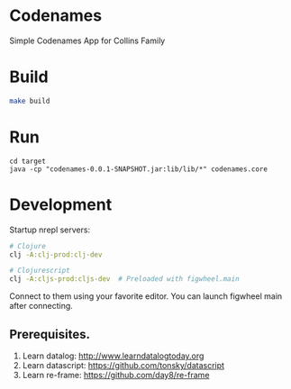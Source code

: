 # Codenames

Simple Codenames App for Collins Family

# Build

```bash
make build
```

# Run

```
cd target
java -cp "codenames-0.0.1-SNAPSHOT.jar:lib/lib/*" codenames.core
```


# Development

Startup nrepl servers:

```bash
# Clojure
clj -A:clj-prod:clj-dev

# Clojurescript
clj -A:cljs-prod:cljs-dev  # Preloaded with figwheel.main
```

Connect to them using your favorite editor. You can launch figwheel main 
after connecting.

## Prerequisites.

1. Learn datalog: http://www.learndatalogtoday.org
2. Learn datascript: https://github.com/tonsky/datascript 
3. Learn re-frame: https://github.com/day8/re-frame
